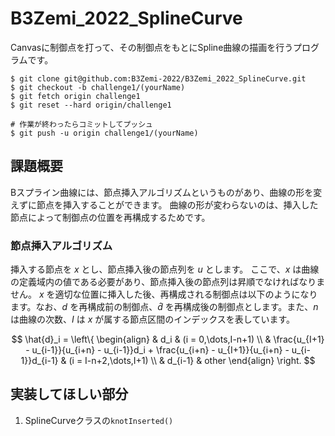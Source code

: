 ﻿# B3Zemi_2022_SplineCurve

Canvasに制御点を打って、その制御点をもとにSpline曲線の描画を行うプログラムです。

```
$ git clone git@github.com:B3Zemi-2022/B3Zemi_2022_SplineCurve.git
$ git checkout -b challenge1/(yourName)
$ git fetch origin challenge1
$ git reset --hard origin/challenge1

# 作業が終わったらコミットしてプッシュ
$ git push -u origin challenge1/(yourName)
```

## 課題概要

Bスプライン曲線には、節点挿入アルゴリズムというものがあり、曲線の形を変えずに節点を挿入することができます。
曲線の形が変わらないのは、挿入した節点によって制御点の位置を再構成するためです。

### 節点挿入アルゴリズム

挿入する節点を $x$ とし、節点挿入後の節点列を $u$ とします。
ここで、$x$ は曲線の定義域内の値である必要があり、節点挿入後の節点列は昇順でなければなりません。
$x$ を適切な位置に挿入した後、再構成される制御点は以下のようになります。なお、$d$ を再構成前の制御点、$\hat{d}$ を再構成後の制御点とします。また、$n$ は曲線の次数、$I$ は $x$ が属する節点区間のインデックスを表しています。

$$ \hat{d}_i = \left\{
  \begin{align}   
    & d_i & (i = 0,\dots,I-n+1) \\   
    & \frac{u_{I+1} - u_{i-1}}{u_{i+n} - u_{i-1}}d_i + \frac{u_{i+n} - u_{I+1}}{u_{i+n} - u_{i-1}}d_{i-1} & (i = I-n+2,\dots,I+1) \\
    & d_{i-1} & other
  \end{align} 
  \right. 
$$

## 実装してほしい部分

1. SplineCurveクラスの`knotInserted()`